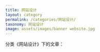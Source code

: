```yaml
---
title: 网站设计
layout: category
permalink: /categories/网站设计/
taxonomy: 网站设计
image: assets/images/banner website.jpg
---
```


分类《网站设计》下的文章：